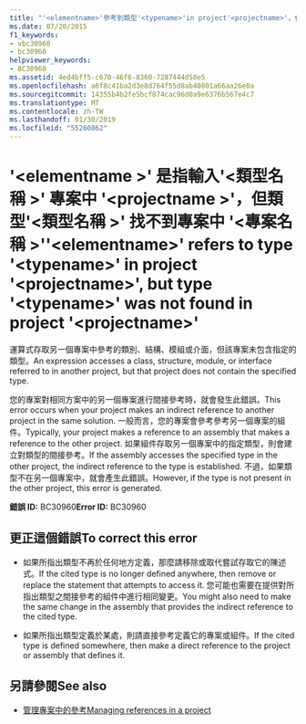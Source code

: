 ```yaml
---
title: "'<elementname>'參考到類型'<typename>'in project'<projectname>'，但類型'<typename>'已中找不到專案'<projectname>'"
ms.date: 07/20/2015
f1_keywords:
- vbc30960
- bc30960
helpviewer_keywords:
- BC30960
ms.assetid: 4ed4bff5-c670-46f6-8360-7287444d50e5
ms.openlocfilehash: a6f8c41ba2d3e8d764f55d8ab40801a66aa26e0a
ms.sourcegitcommit: 14355b4b2fe5bcf874cac96d0a9e6376b567e4c7
ms.translationtype: MT
ms.contentlocale: zh-TW
ms.lasthandoff: 01/30/2019
ms.locfileid: "55260862"
---
```

# <a name="elementname-refers-to-type-typename-in-project-projectname-but-type-typename-was-not-found-in-project-projectname"></a><span data-ttu-id="a6718-102">'\<elementname >' 是指輸入'\<類型名稱 >' 專案中 '\<projectname >'，但類型'\<類型名稱 >' 找不到專案中 '\<專案名稱 >'</span><span class="sxs-lookup"><span data-stu-id="a6718-102">'\<elementname>' refers to type '\<typename>' in project '\<projectname>', but type '\<typename>' was not found in project '\<projectname>'</span></span>
<span data-ttu-id="a6718-103">運算式存取另一個專案中參考的類別、結構、模組或介面，但該專案未包含指定的類型。</span><span class="sxs-lookup"><span data-stu-id="a6718-103">An expression accesses a class, structure, module, or interface referred to in another project, but that project does not contain the specified type.</span></span>  
  
 <span data-ttu-id="a6718-104">您的專案對相同方案中的另一個專案進行間接參考時，就會發生此錯誤。</span><span class="sxs-lookup"><span data-stu-id="a6718-104">This error occurs when your project makes an indirect reference to another project in the same solution.</span></span> <span data-ttu-id="a6718-105">一般而言，您的專案會參考參考另一個專案的組件。</span><span class="sxs-lookup"><span data-stu-id="a6718-105">Typically, your project makes a reference to an assembly that makes a reference to the other project.</span></span> <span data-ttu-id="a6718-106">如果組件存取另一個專案中的指定類型，則會建立對類型的間接參考。</span><span class="sxs-lookup"><span data-stu-id="a6718-106">If the assembly accesses the specified type in the other project, the indirect reference to the type is established.</span></span> <span data-ttu-id="a6718-107">不過，如果類型不在另一個專案中，就會產生此錯誤。</span><span class="sxs-lookup"><span data-stu-id="a6718-107">However, if the type is not present in the other project, this error is generated.</span></span>  
  
 <span data-ttu-id="a6718-108">**錯誤 ID:** BC30960</span><span class="sxs-lookup"><span data-stu-id="a6718-108">**Error ID:** BC30960</span></span>  
  
## <a name="to-correct-this-error"></a><span data-ttu-id="a6718-109">更正這個錯誤</span><span class="sxs-lookup"><span data-stu-id="a6718-109">To correct this error</span></span>  
  
-   <span data-ttu-id="a6718-110">如果所指出類型不再於任何地方定義，那麼請移除或取代嘗試存取它的陳述式。</span><span class="sxs-lookup"><span data-stu-id="a6718-110">If the cited type is no longer defined anywhere, then remove or replace the statement that attempts to access it.</span></span> <span data-ttu-id="a6718-111">您可能也需要在提供對所指出類型之間接參考的組件中進行相同變更。</span><span class="sxs-lookup"><span data-stu-id="a6718-111">You might also need to make the same change in the assembly that provides the indirect reference to the cited type.</span></span>  
  
-   <span data-ttu-id="a6718-112">如果所指出類型定義於某處，則請直接參考定義它的專案或組件。</span><span class="sxs-lookup"><span data-stu-id="a6718-112">If the cited type is defined somewhere, then make a direct reference to the project or assembly that defines it.</span></span>  
  
## <a name="see-also"></a><span data-ttu-id="a6718-113">另請參閱</span><span class="sxs-lookup"><span data-stu-id="a6718-113">See also</span></span>
- [<span data-ttu-id="a6718-114">管理專案中的參考</span><span class="sxs-lookup"><span data-stu-id="a6718-114">Managing references in a project</span></span>](/visualstudio/ide/managing-references-in-a-project)

